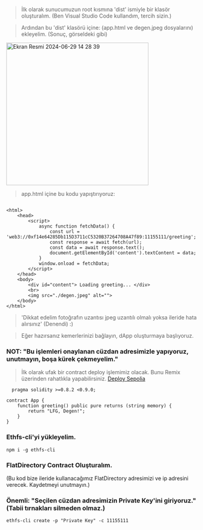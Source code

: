 > İlk olarak sunucumuzun root kısmına 'dist' ismiyle bir klasör oluşturalım. (Ben Visual Studio Code kullandım, tercih sizin.)



> Ardından bu 'dist' klasörü içine: (app.html ve degen.jpeg dosyalarını) ekleyelim. (Sonuç, görseldeki gibi)



<img width="375" alt="Ekran Resmi 2024-06-29 14 28 39" src="https://github.com/kaplanbitcoin1/EthStorage-dApp-Tasks/assets/98455323/ceabe228-0b2a-4a24-9e59-7ecdf968d367">



> app.html içine bu kodu yapıştırıyoruz:



```shell

<html>
    <head>
        <script>
            async function fetchData() {
                const url = 'web3://0xf14e64285Db115D3711cC5320B37264708A47f89:11155111/greeting';
                const response = await fetch(url);
                const data = await response.text();
                document.getElementById('content').textContent = data;
            }
            window.onload = fetchData;
        </script>
    </head>
    <body>
        <div id="content"> Loading greeting... </div>
        <br>
        <img src="./degen.jpeg" alt="">
    </body>
</html>

```


> 'Dikkat edelim fotoğrafın uzantısı jpeg uzantılı olmalı yoksa ileride hata alırsınız' (Denendi) :)


> Eğer hazırsanız kemerlerinizi bağlayın, dApp oluşturmaya başlıyoruz.

  
### NOT: "Bu işlemleri onaylanan cüzdan adresimizle yapıyoruz, unutmayın, boşa kürek çekmeyelim."


> İlk olarak ufak bir contract deploy işlemimiz olacak. Bunu Remix üzerinden rahatlıkla yapabilirsiniz. [Deploy Sepolia](https://remix.ethereum.org/)

  
```shell
  pragma solidity >=0.8.2 <0.9.0;

contract App {
    function greeting() public pure returns (string memory) {
        return "LFG, Degen!";
    }
}
```

### Ethfs-cli'yi yükleyelim.

```shell
npm i -g ethfs-cli
```


### FlatDirectory Contract Oluşturalım.

(Bu kod bize ileride kullanacağımız FlatDirectory adresimizi ve ip adresini verecek. Kaydetmeyi unutmayın.)

### Önemli: "Seçilen cüzdan adresimizin Private Key'ini giriyoruz." (Tabii tırnakları silmeden olmaz.)


```console
ethfs-cli create -p "Private Key" -c 11155111
```

